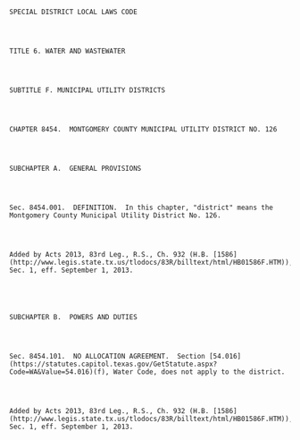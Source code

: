 ﻿
    
    
    	
    					
    
    
    SPECIAL DISTRICT LOCAL LAWS CODE
    
      
    
    
    TITLE 6. WATER AND WASTEWATER
    
      
    
    
    SUBTITLE F. MUNICIPAL UTILITY DISTRICTS
    
      
    
    
    CHAPTER 8454.  MONTGOMERY COUNTY MUNICIPAL UTILITY DISTRICT NO. 126
    
      
    
    
    SUBCHAPTER A.  GENERAL PROVISIONS
    
      
    
    
    Sec. 8454.001.  DEFINITION.  In this chapter, "district" means the Montgomery County Municipal Utility District No. 126.
    
    
    
    
    Added by Acts 2013, 83rd Leg., R.S., Ch. 932 (H.B. [1586](http://www.legis.state.tx.us/tlodocs/83R/billtext/html/HB01586F.HTM)), Sec. 1, eff. September 1, 2013.
    
    
    
    
    
    SUBCHAPTER B.  POWERS AND DUTIES
    
      
    
    
    Sec. 8454.101.  NO ALLOCATION AGREEMENT.  Section [54.016](https://statutes.capitol.texas.gov/GetStatute.aspx?Code=WA&Value=54.016)(f), Water Code, does not apply to the district.
    
    
    
    
    Added by Acts 2013, 83rd Leg., R.S., Ch. 932 (H.B. [1586](http://www.legis.state.tx.us/tlodocs/83R/billtext/html/HB01586F.HTM)), Sec. 1, eff. September 1, 2013.
    
    
    
    
    				
